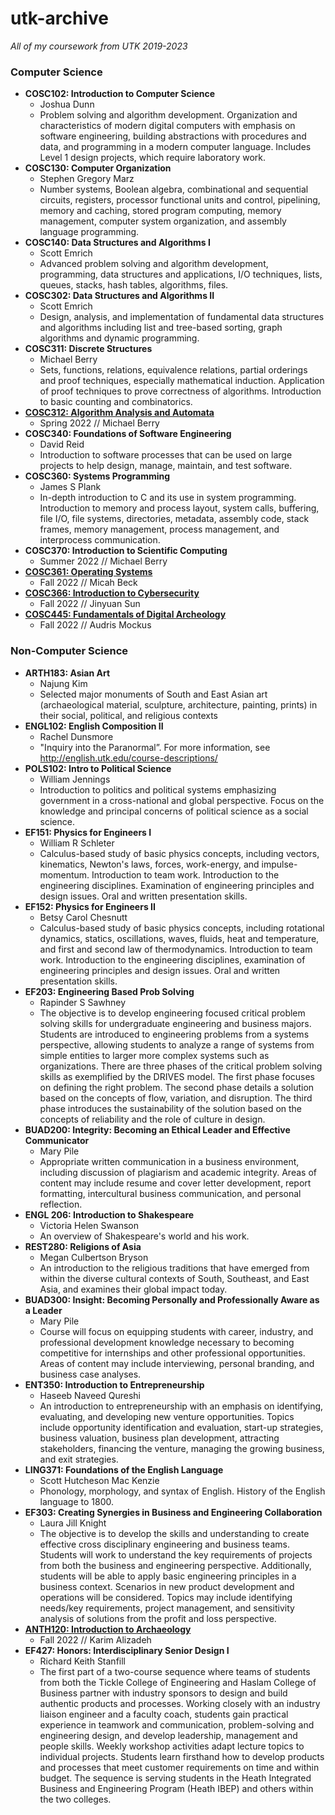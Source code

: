 # utk-archive
<i>All of my coursework from UTK 2019-2023</i>

### Computer Science
* **COSC102: Introduction to Computer Science** 
    * Joshua Dunn
    * Problem solving and algorithm development. Organization and characteristics of modern digital computers with emphasis on software engineering, building abstractions with procedures and data, and programming in a modern computer language. Includes Level 1 design projects, which require laboratory work. 
* **COSC130: Computer Organization**
    * Stephen Gregory Marz 
    * Number systems, Boolean algebra, combinational and sequential circuits, registers, processor functional units and control, pipelining, memory and caching, stored program computing, memory management, computer system organization, and assembly language programming.
* **COSC140: Data Structures and Algorithms I**
    * Scott Emrich
    * Advanced problem solving and algorithm development, programming, data structures and applications, I/O techniques, lists, queues, stacks, hash tables, algorithms, files.
* **COSC302: Data Structures and Algorithms II**
    * Scott Emrich
    * Design, analysis, and implementation of fundamental data structures and algorithms including list and tree-based sorting, graph algorithms and dynamic programming.
* **COSC311: Discrete Structures**
    * Michael Berry
    * Sets, functions, relations, equivalence relations, partial orderings and proof techniques, especially mathematical induction. Application of proof techniques to prove correctness of algorithms. Introduction to basic counting and combinatorics.
* [**COSC312: Algorithm Analysis and Automata**](/COSC312)
    * Spring 2022 // Michael Berry
* **COSC340: Foundations of Software Engineering**
    * David Reid
    * Introduction to software processes that can be used on large projects to help design, manage, maintain, and test software.
* **COSC360: Systems Programming**
    * James S Plank
    * In-depth introduction to C and its use in system programming. Introduction to memory and process layout, system calls, buffering, file I/O, file systems, directories, metadata, assembly code, stack frames, memory management, process management, and interprocess communication.
* **COSC370: Introduction to Scientific Computing**
    * Summer 2022 // Michael Berry
* [**COSC361: Operating Systems**](/COSC361)
    * Fall 2022 // Micah Beck
* [**COSC366: Introduction to Cybersecurity**](/COSC366)
    * Fall 2022 // Jinyuan Sun
* [**COSC445: Fundamentals of Digital Archeology**](/COSC445)
    * Fall 2022 // Audris Mockus

### Non-Computer Science
* **ARTH183: Asian Art**
    * Najung Kim
    * Selected major monuments of South and East Asian art (archaeological material, sculpture, architecture, painting, prints) in their social, political, and religious contexts
* **ENGL102: English Composition II**
    * Rachel Dunsmore
    * "Inquiry into the Paranormal”. For more information, see http://english.utk.edu/course-descriptions/
* **POLS102: Intro to Political Science**
    * William Jennings
    * Introduction to politics and political systems emphasizing government in a cross-national and global perspective. Focus on the knowledge and principal concerns of political science as a social science.
* **EF151: Physics for Engineers I**
    * William R Schleter
    * Calculus-based study of basic physics concepts, including vectors, kinematics, Newton's laws, forces, work-energy, and impulse-momentum. Introduction to team work. Introduction to the engineering disciplines. Examination of engineering principles and design issues. Oral and written presentation skills.
* **EF152: Physics for Engineers II**
    * Betsy Carol Chesnutt
    * Calculus-based study of basic physics concepts, including rotational dynamics, statics, oscillations, waves, fluids, heat and temperature, and first and second law of thermodynamics. Introduction to team work. Introduction to the engineering disciplines, examination of engineering principles and design issues. Oral and written presentation skills.
* **EF203: Engineering Based Prob Solving**
    * Rapinder S Sawhney
    * The objective is to develop engineering focused critical problem solving skills for undergraduate engineering and business majors. Students are introduced to engineering problems from a systems perspective, allowing students to analyze a range of systems from simple entities to larger more complex systems such as organizations. There are three phases of the critical problem solving skills as exemplified by the DRIVES model. The first phase focuses on defining the right problem. The second phase details a solution based on the concepts of flow, variation, and disruption. The third phase introduces the sustainability of the solution based on the concepts of reliability and the role of culture in design.
* **BUAD200: Integrity: Becoming an Ethical Leader and Effective Communicator**
    * Mary Pile
    * Appropriate written communication in a business environment, including discussion of plagiarism and academic integrity. Areas of content may include resume and cover letter development, report formatting, intercultural business communication, and personal reflection.
* **ENGL 206: Introduction to Shakespeare**
    * Victoria Helen Swanson
    * An overview of Shakespeare's world and his work.
* **REST280: Religions of Asia**
    * Megan Culbertson Bryson
    * An introduction to the religious traditions that have emerged from within the diverse cultural contexts of South, Southeast, and East Asia, and examines their global impact today.
* **BUAD300: Insight: Becoming Personally and Professionally Aware as a Leader**
    * Mary Pile
    * Course will focus on equipping students with career, industry, and professional development knowledge necessary to becoming competitive for internships and other professional opportunities. Areas of content may include interviewing, personal branding, and business case analyses.
* **ENT350: Introduction to Entrepreneurship**
    * Haseeb Naveed Qureshi
    * An introduction to entrepreneurship with an emphasis on identifying, evaluating, and developing new venture opportunities. Topics include opportunity identification and evaluation, start-up strategies, business valuation, business plan development, attracting stakeholders, financing the venture, managing the growing business, and exit strategies.
* **LING371: Foundations of the English Language**
    * Scott Hutcheson Mac Kenzie
    * Phonology, morphology, and syntax of English. History of the English language to 1800.
* **EF303: Creating Synergies in Business and Engineering Collaboration**
    * Laura Jill Knight
    * The objective is to develop the skills and understanding to create effective cross disciplinary engineering and business teams. Students will work to understand the key requirements of projects from both the business and engineering perspective. Additionally, students will be able to apply basic engineering principles in a business context. Scenarios in new product development and operations will be considered. Topics may include identifying needs/key requirements, project management, and sensitivity analysis of solutions from the profit and loss perspective.
* [**ANTH120: Introduction to Archaeology**](/noncosci-courses/ANTH120/)
    * Fall 2022 // Karim Alizadeh
* **EF427: Honors: Interdisciplinary Senior Design I**
    * Richard Keith Stanfill
    * The first part of a two-course sequence where teams of students from both the Tickle College of Engineering and Haslam College of Business partner with industry sponsors to design and build authentic products and processes. Working closely with an industry liaison engineer and a faculty coach, students gain practical experience in teamwork and communication, problem-solving and engineering design, and develop leadership, management and people skills. Weekly workshop activities adapt lecture topics to individual projects. Students learn firsthand how to develop products and processes that meet customer requirements on time and within budget. The sequence is serving students in the Heath Integrated Business and Engineering Program (Heath IBEP) and others within the two colleges. 
